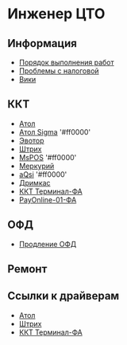 # Инженер ЦТО

## Информация
* [Порядок выполнения работ](https://github.com/Barsuchek/Maintenance-Center-Engineer/blob/main/Information/Порядок%20выполнения%20работ.md)
* [Проблемы с налоговой](https://github.com/Barsuchek/Maintenance-Center-Engineer/blob/main/Information/Проблемы%20с%20налоговой.md)
* [Вики](https://github.com/Barsuchek/Maintenance-Center-Engineer/wiki)

## ККТ
* [Атол](https://github.com/Barsuchek/Maintenance-Center-Engineer/blob/main/KKT/Atol.md)
* [Атол Sigma](https://github.com/Barsuchek/Maintenance-Center-Engineer/blob/main/KKT/Sigma.md) '#ff0000'
* [Эвотор](https://github.com/Barsuchek/Maintenance-Center-Engineer/blob/main/KKT/Evotor.md)
* [Штрих](https://github.com/Barsuchek/Maintenance-Center-Engineer/blob/main/KKT/Shtrih.md)
* [MsPOS](https://github.com/Barsuchek/Maintenance-Center-Engineer/blob/main/KKT/MsPOS.md) '#ff0000'
* [Меркурий](https://github.com/Barsuchek/Maintenance-Center-Engineer/blob/main/KKT/Merkuriy.md)
* [aQsi](https://github.com/Barsuchek/Maintenance-Center-Engineer/blob/main/KKT/aQsi.md) '#ff0000'
* [Дримкас](https://github.com/Barsuchek/Maintenance-Center-Engineer/blob/main/KKT/Drimkas.md)
* [ККТ Терминал-ФА](https://github.com/Barsuchek/Maintenance-Center-Engineer/blob/main/KKT/TerminalFA.md)
* [PayOnline-01-ФА](https://github.com/Barsuchek/Maintenance-Center-Engineer/blob/main/KKT/PayOnline01FA.md)

## ОФД
* [Продление ОФД](https://github.com/Barsuchek/Maintenance-Center-Engineer/blob/main/OFD/ExtensionOFD.md)

## Ремонт


## Ссылки к драйверам
* [Атол](https://fs.atol.ru/SitePages/Центр%20загрузки.aspx)
* [Штрих](https://www.shtrih-m.ru/support/download/?section_id=all&product_id=all&type_id=all&searchDownloads=Драйвер+ККТ)
* [ККТ Терминал-ФА](https://kit-invest.ru/Drivers)